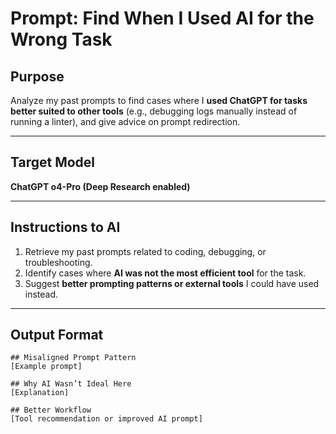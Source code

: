 
# Prompt: Find When I Used AI for the Wrong Task

## Purpose
Analyze my past prompts to find cases where I **used ChatGPT for tasks better suited to other tools** (e.g., debugging logs manually instead of running a linter), and give advice on prompt redirection.

---

## Target Model
**ChatGPT o4-Pro (Deep Research enabled)**

---

## Instructions to AI
1. Retrieve my past prompts related to coding, debugging, or troubleshooting.  
2. Identify cases where **AI was not the most efficient tool** for the task.  
3. Suggest **better prompting patterns or external tools** I could have used instead.

---

## Output Format

```
## Misaligned Prompt Pattern
[Example prompt]

## Why AI Wasn’t Ideal Here
[Explanation]

## Better Workflow
[Tool recommendation or improved AI prompt]
```
